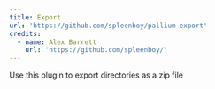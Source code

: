 ```yaml
---
title: Export
url: 'https://github.com/spleenboy/pallium-export'
credits:
  - name: Alex Barrett
    url: 'https://github.com/spleenboy/'
---
```

Use this plugin to export directories as a zip file